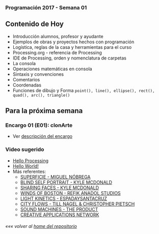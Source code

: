 ### Programación 2017 - Semana 01
## Contenido de Hoy
* Introducción alumnos, profesor y ayudante
* Ejemplos de obras y proyectos hechos con programación
* Logística, reglas de la casa y herramientas para el curso
* Processing.org - referencia de Processing
* IDE de Processing, orden y nomenclatura de carpetas
* La consola
* Operaciones matemáticas en consola
* Sintaxis y convenciones
* Comentarios
* Coordenadas
* Funciones de dibujo y Forma `point(), line(), ellipse(), rect(), quad(), arc(), triangle()`


## Para la próxima semana
### Encargo 01 (E01): clonArte
* Ver [descripción del encargo](https://github.com/Franzel/UDD_Programacion_2017_1sem/tree/master/S1/ParaEncargo01)

### Video sugerido
* [Hello Processing](http://hello.processing.org)
* [Hello World!](https://vimeo.com/60731302)
* Más referentes:
	* [SUPERFICIE - MIGUEL NÓBREGA](https://vimeo.com/143076578)
	* [BLIND SELF PORTRAIT - KYLE MCDONALD](https://vimeo.com/40279845)
	* [SHARING FACES - KYLE MCDONALD](https://vimeo.com/96549043)
	* [WINDS OF BOSTON - REFIK ANADOL STUDIOS](http://www.creativeapplications.net/processing/wind-of-boston-data-paintings-by-refik-anadol-studios/)
	* [LIGHT KINETICS - ESPADAYSANTACRUZ](https://vimeo.com/149774067)
	* [CITY FLOWS - TILL NAGEL & CHRISTOPHER PIETSCH](https://vimeo.com/173787508)
	* [SOUND MACHINES - THE PRODUCT](http://www.creativeapplications.net/processing/soundmachines-objects-sound/)
	* [CREATIVE APPLICATIONS NETWORK](http://www.creativeapplications.net/)




###### *««« volver al [home del repositorio](https://github.com/Franzel/UDD_Programacion_2017_1sem)*
